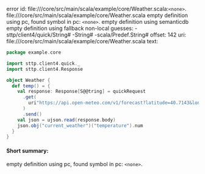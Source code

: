 error id: file://<WORKSPACE>/core/src/main/scala/example/core/Weather.scala:`<none>`.
file://<WORKSPACE>/core/src/main/scala/example/core/Weather.scala
empty definition using pc, found symbol in pc: `<none>`.
empty definition using semanticdb
empty definition using fallback
non-local guesses:
	 -sttp/client4/quick/String#
	 -String#
	 -scala/Predef.String#
offset: 142
uri: file://<WORKSPACE>/core/src/main/scala/example/core/Weather.scala
text:
```scala
package example.core

import sttp.client4.quick._
import sttp.client4.Response

object Weather {
  def temp() = {
    val response: Response[S@@tring] = quickRequest
      .get(
        uri"https://api.open-meteo.com/v1/forecast?latitude=40.7143&longitude=-74.006&current_weather=true"
      )
      .send()
    val json = ujson.read(response.body)
    json.obj("current_weather")("temperature").num
  }
}

```


#### Short summary: 

empty definition using pc, found symbol in pc: `<none>`.